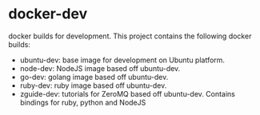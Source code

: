 # docker-dev
docker builds for development. This project contains the following docker builds:

- ubuntu-dev: base image for development on Ubuntu platform.
- node-dev: NodeJS image based off ubuntu-dev.
- go-dev: golang image based off ubuntu-dev.
- ruby-dev: ruby image based off ubuntu-dev.
- zguide-dev: tutorials for ZeroMQ based off ubuntu-dev. Contains bindings for ruby, python and NodeJS
